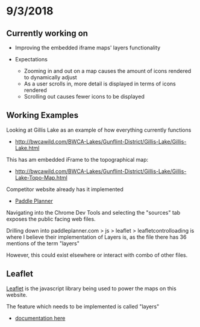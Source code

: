 # 9/3/2018

## Currently working on 

* Improving the embedded iframe maps' layers functionality

* Expectations
    * Zooming in and out on a map causes the amount of icons rendered to dynamically adjust
    * As a user scrolls in, more detail is displayed in terms of icons rendered
    * Scrolling out causes fewer icons to be displayed 
    

## Working Examples

Looking at Gillis Lake as an example of how everything currently functions

* http://bwcawild.com/BWCA-Lakes/Gunflint-District/Gillis-Lake/Gillis-Lake.html

This has am embedded iFrame to the topographical map: 

* http://bwcawild.com/BWCA-Lakes/Gunflint-District/Gillis-Lake/Gillis-Lake-Topo-Map.html


Competitor website already has it implemented

* [Paddle Planner](http://www.paddleplanner.com/)

Navigating into the Chrome Dev Tools and selecting the "sources" tab exposes the public facing web files.

Drilling down into paddleplanner.com > js > leaflet > leafletcontrolloading is where I believe their implementation of Layers is, as the file there has 36 mentions of the term "layers"

However, this could exist elsewhere or interact with combo of other files.

## Leaflet

[Leaflet](https://leafletjs.com/) is the javascript library being used to power the maps on this website.

The feature which needs to be implemented is called "layers" 
* [documentation here](https://leafletjs.com/reference-1.3.2.html#layer)


